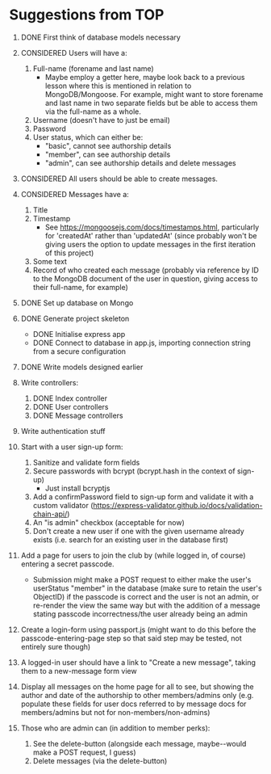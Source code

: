 # Suggestions from TOP

1. DONE First think of database models necessary

2. CONSIDERED Users will have a:
    1. Full-name (forename and last name)
        - Maybe employ a getter here, maybe look back to a previous lesson where this is mentioned in relation to MongoDB/Mongoose. For example, might want to store forename and last name in two separate fields but be able to access them via the full-name as a whole.
    2. Username (doesn't have to just be email)
    3. Password
    4. User status, which can either be:
        - "basic", cannot see authorship details
        - "member", can see authorship details
        - "admin", can see authorship details and delete messages

3. CONSIDERED All users should be able to create messages.

4. CONSIDERED Messages have a:
    1. Title
    2. Timestamp
        - See https://mongoosejs.com/docs/timestamps.html, particularly for 'createdAt' rather than 'updatedAt' (since probably won't be giving users the option to update messages in the first iteration of this project)
    3. Some text
    4. Record of who created each message (probably via reference by ID to the MongoDB document of the user in question, giving access to their full-name, for example)

5. DONE Set up database on Mongo

6. DONE Generate project skeleton
    - DONE Initialise express app
    - DONE Connect to database in app.js, importing connection string from a secure configuration

7. DONE Write models designed earlier

8. Write controllers:
    1. DONE Index controller
    2. DONE User controllers
    3. DONE Message controllers

9. Write authentication stuff

10. Start with a user sign-up form:
    1. Sanitize and validate form fields
    2. Secure passwords with bcrypt (bcrypt.hash in the context of sign-up)
        - Just install bcryptjs
    3. Add a confirmPassword field to sign-up form and validate it with a custom validator (https://express-validator.github.io/docs/validation-chain-api/)
    4. An "is admin" checkbox (acceptable for now)
    5. Don't create a new user if one with the given username already exists (i.e. search for an existing user in the database first)

11. Add a page for users to join the club by (while logged in, of course) entering a secret passcode.
    - Submission might make a POST request to either make the user's userStatus "member" in the database (make sure to retain the user's ObjectID) if the passcode is correct and the user is not an admin, or re-render the view the same way but with the addition of a message stating passcode incorrectness/the user already being an admin

12. Create a login-form using passport.js (might want to do this before the passcode-entering-page step so that said step may be tested, not entirely sure though)

13. A logged-in user should have a link to "Create a new message", taking them to a new-message form view

14. Display all messages on the home page for all to see, but showing the author and date of the authorship to other members/admins only (e.g. populate these fields for user docs referred to by message docs for members/admins but not for non-members/non-admins)

15. Those who are admin can (in addition to member perks):
    1. See the delete-button (alongside each message, maybe--would make a POST request, I guess)
    2. Delete messages (via the delete-button)
